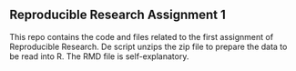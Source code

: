 ## Reproducible Research Assignment 1

This repo contains the code and files related to the first assignment of Reproducible Research. De script unzips the zip file to prepare the data to be read into R. The RMD file is self-explanatory.

